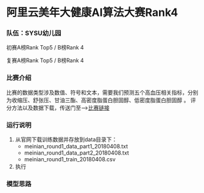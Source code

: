 # 阿里云美年大健康AI算法大赛Rank4

### 队伍：SYSU幼儿园
初赛A榜Rank Top5 / B榜Rank 4

复赛A榜Rank Top5 / B榜Rank 4

### 比赛介绍
比赛的数据类型涉及数值、符号和文本，需要我们预测五个高血压相关指标，分别为收缩压、舒张压、甘油三酯、高密度脂蛋白胆固醇、低密度脂蛋白胆固醇 。
评分方法以及数据下载，传送门至-->[比赛链接](https://tianchi.aliyun.com/competition/information.htm?spm=5176.100067.5678.2.57bb342dl2OdIC&raceId=231654)

### 运行说明
1. 从官网下载训练数据并存放到data目录下：
    - meinian_round1_data_part1_20180408.txt
    - meinian_round1_data_part2_20180408.txt
    - meinian_round1_train_20180408.csv
2. 执行 


### 模型思路




